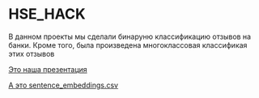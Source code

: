 # HSE_HACK

В данном проекты мы сделали бинаруню классификацию отзывов на банки. Кроме того, была произведена многоклассовая классификая этих отзывов

[Это наша презентация](https://www.beautiful.ai/player/-NS_rBfnwzLsL3dE6rD8)

[А это sentence_embeddings.csv](https://drive.google.com/file/d/1oU0EdpDmTox9qYq6TJus0Y_W_EG4NFYE/view?usp=share_link)
